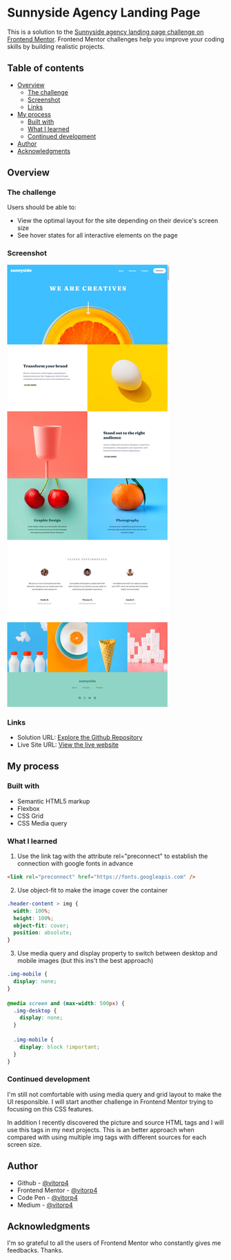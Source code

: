 # Sunnyside Agency Landing Page

This is a solution to the [Sunnyside agency landing page challenge on Frontend Mentor](https://www.frontendmentor.io/challenges/sunnyside-agency-landing-page-7yVs3B6ef). Frontend Mentor challenges help you improve your coding skills by building realistic projects.

## Table of contents

- [Overview](#overview)
  - [The challenge](#the-challenge)
  - [Screenshot](#screenshot)
  - [Links](#links)
- [My process](#my-process)
  - [Built with](#built-with)
  - [What I learned](#what-i-learned)
  - [Continued development](#continued-development)
- [Author](#author)
- [Acknowledgments](#acknowledgments)

## Overview

### The challenge

Users should be able to:

- View the optimal layout for the site depending on their device's screen size
- See hover states for all interactive elements on the page

### Screenshot

![screenshot](./screenshot.jpeg)

### Links

- Solution URL: [Explore the Github Repository](https://github.com/vitorp4/sunnyside-agency-landing-page)
- Live Site URL: [View the live website](https://vitorp4.github.io/sunnyside-agency-landing-page/)

## My process

### Built with

- Semantic HTML5 markup
- Flexbox
- CSS Grid
- CSS Media query 

### What I learned

1. Use the link tag with the attribute rel="preconnect" to establish the connection with google fonts in advance 

```html
<link rel="preconnect" href="https://fonts.googleapis.com" />
```

2. Use object-fit to make the image cover the container

```css
.header-content > img {
  width: 100%;
  height: 100%;
  object-fit: cover;
  position: absolute;
}
```
3. Use media query and display property to switch between desktop and mobile images (but this ins't the best approach)

```css
.img-mobile {
  display: none;
}

@media screen and (max-width: 500px) {
  .img-desktop {
    display: none;
  }

  .img-mobile {
    display: block !important;
  }
}
```

### Continued development

I'm still not comfortable with using media query and grid layout to make the UI responsible. I will start another challenge in Frontend Mentor trying to focusing on this CSS features.

In addition I recently discovered the picture and source HTML tags and I will use this tags in my next projects. This is an better approach when compared with using multiple img tags with different sources for each screen size.

## Author

- Github - [@vitorp4](https://github.com/vitorp4)
- Frontend Mentor - [@vitorp4](https://www.frontendmentor.io/profile/vitorp4)
- Code Pen - [@vitorp4](https://codepen.io/vitorp4)
- Medium - [@vitorp4](https://medium.com/@vitorp4)

## Acknowledgments

I'm so grateful to all the users of Frontend Mentor who constantly gives me feedbacks. Thanks.

